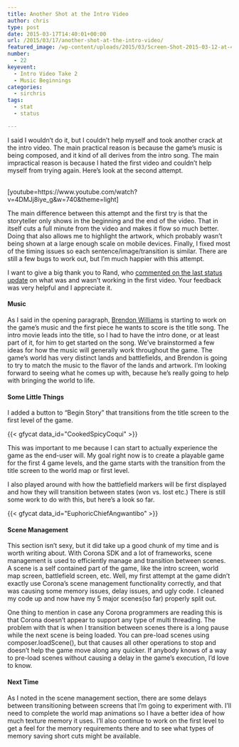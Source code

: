 ```yaml
---
title: Another Shot at the Intro Video
author: chris
type: post
date: 2015-03-17T14:40:01+00:00
url: /2015/03/17/another-shot-at-the-intro-video/
featured_image: /wp-content/uploads/2015/03/Screen-Shot-2015-03-12-at-4.05.26-PM-2.png
number:
  - 22
keyevent:
  - Intro Video Take 2
  - Music Beginnings
categories:
  - sirchris
tags:
  - stat
  - status

---
```

I said I wouldn’t do it, but I couldn’t help myself and took another crack at the intro video. The main practical reason is because the game’s music is being composed, and it kind of all derives from the intro song. The main impractical reason is because I hated the first video and couldn’t help myself from trying again. Here’s look at the second attempt.
<!--more-->

<div style="clear:both">
  &nbsp;
</div>

<div class="inlineimg">
  [youtube=https://www.youtube.com/watch?v=4DMJj8iye_g&w=740&theme=light]
</div>

The main difference between this attempt and the first try is that the storyteller only shows in the beginning and the end of the video. That in itself cuts a full minute from the video and makes it flow so much better. Doing that also allows me to highlight the artwork, which probably wasn’t being shown at a large enough scale on mobile devices. Finally, I fixed most of the timing issues so each sentence/image/transition is similar. There are still a few bugs to work out, but I’m much happier with this attempt.

I want to give a big thank you to Rand, who [commented on the last status update][1] on what was and wasn’t working in the first video. Your feedback was very helpful and I appreciate it.

#### Music

As I said in the opening paragraph, [Brendon Williams][2] is starting to work on the game’s music and the first piece he wants to score is the title song. The intro movie leads into the title, so I had to have the intro done, or at least part of it, for him to get started on the song. We’ve brainstormed a few ideas for how the music will generally work throughout the game. The game’s world has very distinct lands and battlefields, and Brendon is going to try to match the music to the flavor of the lands and artwork. I’m looking forward to seeing what he comes up with, because he’s really going to help with bringing the world to life.

#### Some Little Things

I added a button to “Begin Story” that transitions from the title screen to the first level of the game.

<div class="inlineimg">
  {{< gfycat data_id="CookedSpicyCoqui" >}}
</div>

This was important to me because I can start to actually experience the game as the end-user will. My goal right now is to create a playable game for the first 4 game levels, and the game starts with the transition from the title screen to the world map or first level.

I also played around with how the battlefield markers will be first displayed and how they will transition between states (won vs. lost etc.) There is still some work to do with this, but here’s a look so far.

<div class="inlineimg">
  {{< gfycat data_id="EuphoricChiefAngwantibo" >}}
</div>

#### Scene Management

This section isn’t sexy, but it did take up a good chunk of my time and is worth writing about. With Corona SDK and a lot of frameworks, scene management is used to efficiently manage and transition between scenes. A scene is a self contained part of the game, like the intro screen, world map screen, battlefield screen, etc. Well, my first attempt at the game didn’t exactly use Corona’s scene management functionality correctly, and that was causing some memory issues, delay issues, and ugly code. I cleaned my code up and now have my 5 major scenes(so far) properly split out.

One thing to mention in case any Corona programmers are reading this is that Corona doesn’t appear to support any type of multi threading. The problem with that is when I transition between scenes there is a long pause while the next scene is being loaded. You can pre-load scenes using composer.loadScene(), but that causes all other operations to stop and doesn’t help the game move along any quicker. If anybody knows of a way to pre-load scenes without causing a delay in the game’s execution, I’d love to know.

#### Next Time

As I noted in the scene management section, there are some delays between transitioning between screens that I’m going to experiment with. I’ll need to complete the world map animations so I have a better idea of how much texture memory it uses. I’ll also continue to work on the first level to get a feel for the memory requirements there and to see what types of memory saving short cuts might be available.

 [1]: http://battleofbrothers.com/sirchris/intro-video-artwork-and-audio#comment-1131
 [2]: https://soundcloud.com/brendonmcwilliams